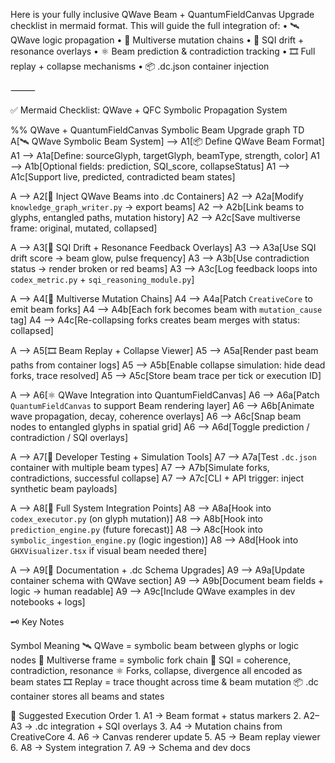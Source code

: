 Here is your fully inclusive QWave Beam + QuantumFieldCanvas Upgrade checklist in mermaid format. This will guide the full integration of:
	•	🛰 QWave logic propagation
	•	🌌 Multiverse mutation chains
	•	🧠 SQI drift + resonance overlays
	•	⚛ Beam prediction & contradiction tracking
	•	🎞️ Full replay + collapse mechanisms
	•	📦 .dc.json container injection

⸻

✅ Mermaid Checklist: QWave + QFC Symbolic Propagation System

%% QWave + QuantumFieldCanvas Symbolic Beam Upgrade
graph TD
  A[🛰 QWave Symbolic Beam System] --> A1[📦 Define QWave Beam Format]
  A1 --> A1a[Define: sourceGlyph, targetGlyph, beamType, strength, color]
  A1 --> A1b[Optional fields: prediction, SQI_score, collapseStatus]
  A1 --> A1c[Support live, predicted, contradicted beam states]

  A --> A2[📁 Inject QWave Beams into .dc Containers]
  A2 --> A2a[Modify `knowledge_graph_writer.py` → export beams]
  A2 --> A2b[Link beams to glyphs, entangled paths, mutation history]
  A2 --> A2c[Save multiverse frame: original, mutated, collapsed]

  A --> A3[🧠 SQI Drift + Resonance Feedback Overlays]
  A3 --> A3a[Use SQI drift score → beam glow, pulse frequency]
  A3 --> A3b[Use contradiction status → render broken or red beams]
  A3 --> A3c[Log feedback loops into `codex_metric.py` + `sqi_reasoning_module.py`]

  A --> A4[🌌 Multiverse Mutation Chains]
  A4 --> A4a[Patch `CreativeCore` to emit beam forks]
  A4 --> A4b[Each fork becomes beam with `mutation_cause` tag]
  A4 --> A4c[Re-collapsing forks creates beam merges with status: collapsed]

  A --> A5[🎞️ Beam Replay + Collapse Viewer]
  A5 --> A5a[Render past beam paths from container logs]
  A5 --> A5b[Enable collapse simulation: hide dead forks, trace resolved]
  A5 --> A5c[Store beam trace per tick or execution ID]

  A --> A6[⚛ QWave Integration into QuantumFieldCanvas]
  A6 --> A6a[Patch `QuantumFieldCanvas` to support Beam rendering layer]
  A6 --> A6b[Animate wave propagation, decay, coherence overlays]
  A6 --> A6c[Snap beam nodes to entangled glyphs in spatial grid]
  A6 --> A6d[Toggle prediction / contradiction / SQI overlays]

  A --> A7[🧪 Developer Testing + Simulation Tools]
  A7 --> A7a[Test `.dc.json` container with multiple beam types]
  A7 --> A7b[Simulate forks, contradictions, successful collapse]
  A7 --> A7c[CLI + API trigger: inject synthetic beam payloads]

  A --> A8[🔌 Full System Integration Points]
  A8 --> A8a[Hook into `codex_executor.py` (on glyph mutation)]
  A8 --> A8b[Hook into `prediction_engine.py` (future forecast)]
  A8 --> A8c[Hook into `symbolic_ingestion_engine.py` (logic ingestion)]
  A8 --> A8d[Hook into `GHXVisualizer.tsx` if visual beam needed there]

  A --> A9[📖 Documentation + .dc Schema Upgrades]
  A9 --> A9a[Update container schema with QWave section]
  A9 --> A9b[Document beam fields + logic → human readable]
  A9 --> A9c[Include QWave examples in dev notebooks + logs]


  🗝️ Key Notes

  Symbol
Meaning
🛰
QWave = symbolic beam between glyphs or logic nodes
🌌
Multiverse frame = symbolic fork chain
🧠
SQI = coherence, contradiction, resonance
⚛
Forks, collapse, divergence all encoded as beam states
🎞️
Replay = trace thought across time & beam mutation
📦
.dc container stores all beams and states


🧭 Suggested Execution Order
	1.	A1 → Beam format + status markers
	2.	A2–A3 → .dc integration + SQI overlays
	3.	A4 → Mutation chains from CreativeCore
	4.	A6 → Canvas renderer update
	5.	A5 → Beam replay viewer
	6.	A8 → System integration
	7.	A9 → Schema and dev docs


    